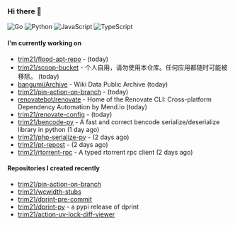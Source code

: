### Hi there 👋

![Go](https://img.shields.io/badge/go-%2300ADD8.svg?style=for-the-badge&logo=go&logoColor=white)
![Python](https://img.shields.io/badge/python-3670A0?style=for-the-badge&logo=python&logoColor=ffdd54)
![JavaScript](https://img.shields.io/badge/javascript-%23323330.svg?style=for-the-badge&logo=javascript&logoColor=%23F7DF1E)
![TypeScript](https://img.shields.io/badge/typescript-%23007ACC.svg?style=for-the-badge&logo=typescript&logoColor=white)

#### I'm currently working on

- [trim21/flood-apt-repo](https://github.com/trim21/flood-apt-repo) -  (today)
- [trim21/scoop-bucket](https://github.com/trim21/scoop-bucket) - 个人自用，请勿使用本仓库。任何应用都随时可能被移除。 (today)
- [bangumi/Archive](https://github.com/bangumi/Archive) - Wiki Data Public Archive (today)
- [trim21/pin-action-on-branch](https://github.com/trim21/pin-action-on-branch) -  (today)
- [renovatebot/renovate](https://github.com/renovatebot/renovate) - Home of the Renovate CLI: Cross-platform Dependency Automation by Mend.io (today)
- [trim21/renovate-config](https://github.com/trim21/renovate-config) -  (today)
- [trim21/bencode-py](https://github.com/trim21/bencode-py) - A fast and correct bencode serialize/deserialize library in python (1 day ago)
- [trim21/php-serialize-py](https://github.com/trim21/php-serialize-py) -  (2 days ago)
- [trim21/pt-repost](https://github.com/trim21/pt-repost) -  (2 days ago)
- [trim21/rtorrent-rpc](https://github.com/trim21/rtorrent-rpc) - A typed rtorrent rpc client (2 days ago)

#### Repositories I created recently

- [trim21/pin-action-on-branch](https://github.com/trim21/pin-action-on-branch)
- [trim21/wcwidth-stubs](https://github.com/trim21/wcwidth-stubs)
- [trim21/dprint-pre-commit](https://github.com/trim21/dprint-pre-commit)
- [trim21/dprint-py](https://github.com/trim21/dprint-py) - a pypi release of dprint
- [trim21/action-uv-lock-diff-viewer](https://github.com/trim21/action-uv-lock-diff-viewer)
